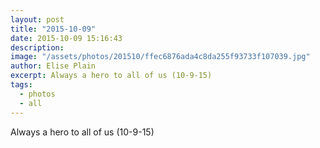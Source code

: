 ```yaml
---
layout: post
title: "2015-10-09"
date: 2015-10-09 15:16:43
description: 
image: "/assets/photos/201510/ffec6876ada4c8da255f93733f107039.jpg"
author: Elise Plain
excerpt: Always a hero to all of us (10-9-15)
tags: 
  - photos
  - all
---
```


Always a hero to all of us (10-9-15)
<p></p>
